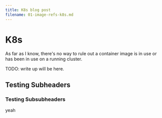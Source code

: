 ```yaml
---
title: K8s blog post
filename: 01-image-refs-k8s.md
--- 
```


# K8s

As far as I know, there's no way to rule out a container image is in use or has been in use on a running cluster.

TODO: write up will be here.

## Testing Subheaders

### Testing Subsubheaders

yeah
